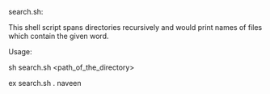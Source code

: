 search.sh:

This shell script spans directories recursively and would print names of files which contain the given word.

Usage:

sh search.sh <path_of_the_directory> <word>

ex search.sh . naveen
